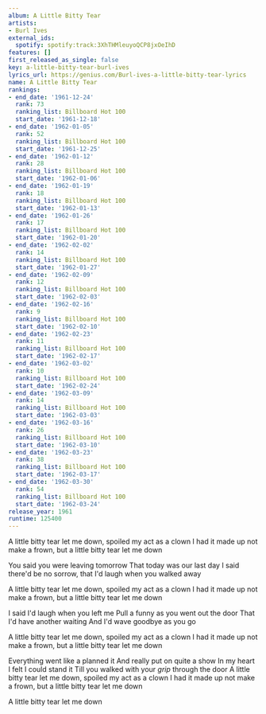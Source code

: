 ```yaml
---
album: A Little Bitty Tear
artists:
- Burl Ives
external_ids:
  spotify: spotify:track:3XhTHMleuyoQCP8jxOeIhD
features: []
first_released_as_single: false
key: a-little-bitty-tear-burl-ives
lyrics_url: https://genius.com/Burl-ives-a-little-bitty-tear-lyrics
name: A Little Bitty Tear
rankings:
- end_date: '1961-12-24'
  rank: 73
  ranking_list: Billboard Hot 100
  start_date: '1961-12-18'
- end_date: '1962-01-05'
  rank: 52
  ranking_list: Billboard Hot 100
  start_date: '1961-12-25'
- end_date: '1962-01-12'
  rank: 28
  ranking_list: Billboard Hot 100
  start_date: '1962-01-06'
- end_date: '1962-01-19'
  rank: 18
  ranking_list: Billboard Hot 100
  start_date: '1962-01-13'
- end_date: '1962-01-26'
  rank: 17
  ranking_list: Billboard Hot 100
  start_date: '1962-01-20'
- end_date: '1962-02-02'
  rank: 14
  ranking_list: Billboard Hot 100
  start_date: '1962-01-27'
- end_date: '1962-02-09'
  rank: 12
  ranking_list: Billboard Hot 100
  start_date: '1962-02-03'
- end_date: '1962-02-16'
  rank: 9
  ranking_list: Billboard Hot 100
  start_date: '1962-02-10'
- end_date: '1962-02-23'
  rank: 11
  ranking_list: Billboard Hot 100
  start_date: '1962-02-17'
- end_date: '1962-03-02'
  rank: 10
  ranking_list: Billboard Hot 100
  start_date: '1962-02-24'
- end_date: '1962-03-09'
  rank: 14
  ranking_list: Billboard Hot 100
  start_date: '1962-03-03'
- end_date: '1962-03-16'
  rank: 26
  ranking_list: Billboard Hot 100
  start_date: '1962-03-10'
- end_date: '1962-03-23'
  rank: 38
  ranking_list: Billboard Hot 100
  start_date: '1962-03-17'
- end_date: '1962-03-30'
  rank: 54
  ranking_list: Billboard Hot 100
  start_date: '1962-03-24'
release_year: 1961
runtime: 125400
---
```

A little bitty tear let me down, spoiled my act as a clown
I had it made up not make a frown, but a little bitty tear let me down

You said you were leaving tomorrow
That today was our last day
I said there'd be no sorrow, that I'd laugh when you walked away

A little bitty tear let me down, spoiled my act as a clown
I had it made up not make a frown, but a little bitty tear let me down

I said I'd laugh when you left me
Pull a funny as you went out the door
That I'd have another waiting
And I'd wave goodbye as you go

A little bitty tear let me down, spoiled my act as a clown
I had it made up not make a frown, but a little bitty tear let me down

Everything went like a planned it
And really put on quite a show
In my heart I felt I could stand it
Till you walked with your *grip* through the door
A little bitty tear let me down, spoiled my act as a clown
I had it made up not make a frown, but a little bitty tear let me down

A little bitty tear let me down
